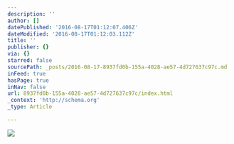 ```yaml
---
description: ''
author: []
datePublished: '2016-08-17T01:12:07.406Z'
dateModified: '2016-08-17T01:12:03.112Z'
title: ''
publisher: {}
via: {}
starred: false
sourcePath: _posts/2016-08-17-8937fd0b-155a-4028-ae57-4d727637c97c.md
inFeed: true
hasPage: true
inNav: false
url: 8937fd0b-155a-4028-ae57-4d727637c97c/index.html
_context: 'http://schema.org'
_type: Article

---
```

![](https://the-grid-user-content.s3-us-west-2.amazonaws.com/fb0f2096-c8a8-486e-a3a5-fd1ecd942a95.jpg)
